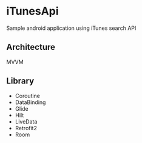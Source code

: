 # iTunesApi
Sample android application using iTunes search API 

## Architecture
MVVM

## Library
* Coroutine
* DataBinding
* Glide
* Hilt
* LiveData
* Retrofit2
* Room
